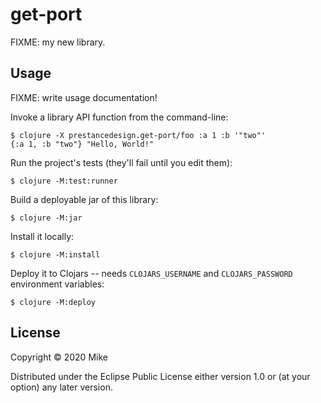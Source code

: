 # get-port

FIXME: my new library.

## Usage

FIXME: write usage documentation!

Invoke a library API function from the command-line:

    $ clojure -X prestancedesign.get-port/foo :a 1 :b '"two"'
    {:a 1, :b "two"} "Hello, World!"

Run the project's tests (they'll fail until you edit them):

    $ clojure -M:test:runner

Build a deployable jar of this library:

    $ clojure -M:jar

Install it locally:

    $ clojure -M:install

Deploy it to Clojars -- needs `CLOJARS_USERNAME` and `CLOJARS_PASSWORD` environment variables:

    $ clojure -M:deploy

## License

Copyright © 2020 Mike

Distributed under the Eclipse Public License either version 1.0 or (at
your option) any later version.
